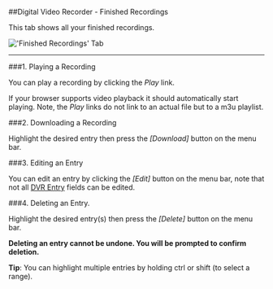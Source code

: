 ##Digital Video Recorder - Finished Recordings

This tab shows all your finished recordings.

!['Finished Recordings' Tab](docresources/finishedrecordings1.png)

---

###1. Playing a Recording

You can play a recording by clicking the *Play* link.

If your browser supports video playback it should automatically start 
playing. Note, the *Play* links do not link to an actual file but to a m3u playlist.

###2. Downloading a Recording

Highlight the desired entry then press the *[Download]* button on the 
menu bar.

###3. Editing an Entry

You can edit an entry by clicking the *[Edit]* button on the menu bar, 
note that not all [DVR Entry](class/dvrentry) fields can be edited.

###4. Deleting an Entry.

Highlight the desired entry(s) then press the *[Delete]* button on the 
menu bar. 

**Deleting an entry cannot be undone. You 
will be prompted to confirm deletion.**

**Tip**: You can highlight multiple entries by holding ctrl or shift 
(to select a range).


